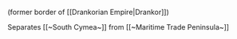 (former border of [[Drankorian Empire|Drankor]]) 

Separates [[~South Cymea~]] from [[~Maritime Trade Peninsula~]]
